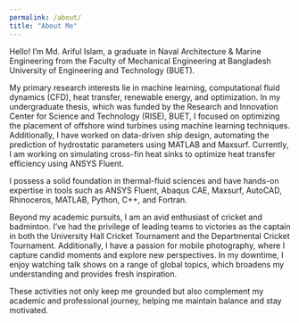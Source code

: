 ```yaml
---
permalink: /about/
title: "About Me"
---
```


Hello! I’m Md. Ariful Islam, a graduate in Naval Architecture & Marine Engineering from the Faculty of Mechanical Engineering at Bangladesh University of Engineering and Technology (BUET).

My primary research interests lie in machine learning, computational fluid dynamics (CFD), heat transfer, renewable energy, and optimization. In my undergraduate thesis, which was funded by the Research and Innovation Center for Science and Technology (RISE), BUET, I focused on optimizing the placement of offshore wind turbines using machine learning techniques. Additionally, I have worked on data-driven ship design, automating the prediction of hydrostatic parameters using MATLAB and Maxsurf. Currently, I am working on simulating cross-fin heat sinks to optimize heat transfer efficiency using ANSYS Fluent.

I possess a solid foundation in thermal-fluid sciences and have hands-on expertise in tools such as ANSYS Fluent, Abaqus CAE, Maxsurf, AutoCAD, Rhinoceros, MATLAB, Python, C++, and Fortran.

Beyond my academic pursuits, I am an avid enthusiast of cricket and badminton. I’ve had the privilege of leading teams to victories as the captain in both the University Hall Cricket Tournament and the Departmental Cricket Tournament. Additionally, I have a passion for mobile photography, where I capture candid moments and explore new perspectives. In my downtime, I enjoy watching talk shows on a range of global topics, which broadens my understanding and provides fresh inspiration.

These activities not only keep me grounded but also complement my academic and professional journey, helping me maintain balance and stay motivated.



